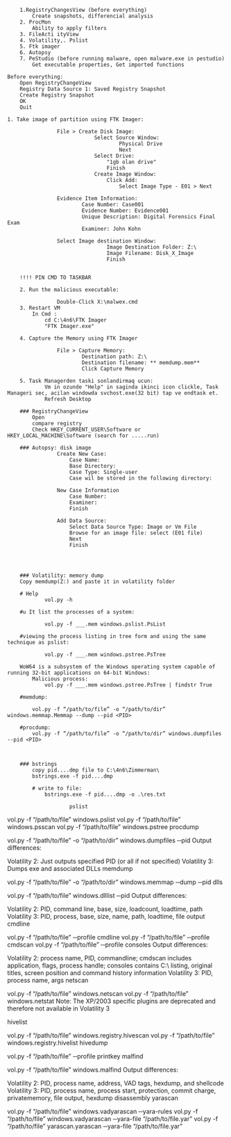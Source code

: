 	
		1.RegistryChangesView (before everything)
			Create snapshots, differencial analysis
		2. ProcMon
			Ability to apply filters
		3. FileActi ityView
		4. Volatility,. Pslist
		5. Ftk imager
		6. Autopsy
		7. PeStudio (before running malware, open malware.exe in pestudio)
			Get executable properties, Get imported functions
	
	Before everything:
		Open RegistryChangeView
		Registry Data Source 1: Saved Registry Snapshot
		Create Registry Snapshot
		OK
		Quit

	1. Take image of partition using FTK Imager:

					File > Create Disk Image:
								Select Source Window:
										Physical Drive
										Next
								Select Drive:
									"1gb olan drive" 
									Finish
								Create Image Window:
									Click Add:
										Select Image Type - E01 > Next

					Evidence Item Information:
							Case Number: Case001
							Evidence Number: Evidence001
							Unique Description: Digital Forensics Final Exam
							Examiner: John Kohn

					Select Image destination Window:
									Image Destination Folder: Z:\
									Image Filename: Disk_X_Image
									Finish
			

		!!!! PIN CMD TO TASKBAR
		
		2. Run the malicious executable:

					Double-Click X:\malwex.cmd
		3. Restart VM
			In Cmd :
				cd C:\4n6\FTK Imager 
				"FTK Imager.exe"
				
		4. Capture the Memory using FTK Imager

					File > Capture Memory:
							Destination path: Z:\
							Destination filename: ** memdump.mem**
							Click Capture Memory
							
		5. Task Managerden taski sonlandirmaq ucun:
				Vm in ozunde "Help" in saginda ikinci icon clickle, Task Manageri sec, acilan windowda svchost.exe(32 bit) tap ve endtask et.
				Refresh Desktop
				
		### RegistryChangeView
			Open 
			compare registry
			Check HKEY_CURRENT_USER\Software or HKEY_LOCAL_MACHINE\Software (search for .....run)
				
		### Autopsy: disk image
					Create New Case:
						Case Name:
						Base Directory:
						Case Type: Single-user
						Case wil be stored in the following directory:

					New Case Information
						Case Number:
						Examiner:
						Finish

					Add Data Source:
						Select Data Source Type: Image or Vm File
						Browse for an image file: select (E01 file)
						Next
						Finish




		### Volatility: memory dump
		Copy memdump(Z:) and paste it in volatility folder
		
		# Help
				vol.py -h

		#u It list the processes of a system:

				vol.py -f ___.mem windows.pslist.PsList

		#viewing the process listing in tree form and using the same technique as pslist:

				vol.py -f ___.mem windows.pstree.PsTree
	
		WoW64 is a subsystem of the Windows operating system capable of running 32-bit applications on 64-bit Windows:
			Malicious process:
				vol.py -f ___.mem windows.pstree.PsTree | findstr True
		
		#memdump:

			vol.py -f “/path/to/file” -o “/path/to/dir” windows.memmap.Memmap ‑‑dump ‑‑pid <PID>

		#procdump:
			vol.py -f “/path/to/file” -o “/path/to/dir” windows.dumpfiles ‑‑pid <PID>
		
		
		
		### bstrings
			copy pid....dmp file to C:\4n6\Zimmerman\
			bstrings.exe -f pid....dmp
			
			# write to file:
				bstrings.exe -f pid....dmp -o .\res.txt
		
                        pslist

vol.py -f “/path/to/file” windows.pslist
vol.py -f “/path/to/file” windows.psscan
vol.py -f “/path/to/file” windows.pstree
procdump

vol.py -f “/path/to/file” -o “/path/to/dir” windows.dumpfiles ‑‑pid <PID>
Output differences:

Volatility 2: Just outputs specified PID (or all if not specified)
Volatility 3: Dumps exe and associated DLLs
memdump

vol.py -f “/path/to/file” -o “/path/to/dir” windows.memmap ‑‑dump ‑‑pid <PID>
dlls

vol.py -f “/path/to/file” windows.dlllist ‑‑pid <PID>
Output differences:

Volatility 2: PID, command line, base, size, loadcount, loadtime, path
Volatility 3: PID, process, base, size, name, path, loadtime, file output
cmdline

vol.py -f “/path/to/file” ‑‑profile <profile> cmdline
vol.py -f “/path/to/file” ‑‑profile <profile> cmdscan
vol.py -f “/path/to/file” ‑‑profile <profile> consoles
Output differences:

Volatility 2: process name, PID, commandline; cmdscan includes application, flags, process handle; consoles contains C:\ listing, original titles, screen position and command history information
Volatility 3: PID, process name, args
netscan

vol.py -f “/path/to/file” windows.netscan
vol.py -f “/path/to/file” windows.netstat
Note: The XP/2003 specific plugins are deprecated and therefore not available in Volatility 3

hivelist

vol.py -f “/path/to/file” windows.registry.hivescan
vol.py -f “/path/to/file” windows.registry.hivelist
hivedump

vol.py -f “/path/to/file” ‑‑profile <profile> printkey
malfind

vol.py -f “/path/to/file” windows.malfind
Output differences:

Volatility 2: PID, process name, address, VAD tags, hexdump, and shellcode
Volatility 3: PID, process name, process start, protection, commit charge, privatememory, file output, hexdump disassembly
yarascan

vol.py -f “/path/to/file” windows.vadyarascan ‑‑yara-rules <string>
vol.py -f “/path/to/file” windows.vadyarascan ‑‑yara-file “/path/to/file.yar”
vol.py -f “/path/to/file” yarascan.yarascan ‑‑yara-file “/path/to/file.yar”
